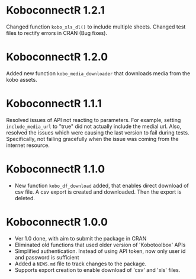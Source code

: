 # KoboconnectR 1.2.1

Changed function `kobo_xls_dl()` to include multiple sheets.
Changed test files to rectify errors in CRAN (Bug fixes).

# KoboconnectR 1.2.0

Added new function `kobo_media_downloader` that downloads media from the kobo assets.

# KoboconnectR 1.1.1

Resolved issues of API not reacting to parameters. For example, setting `include_media_url` to "true" did not actually include the medial url. 
Also, resolved the issues which were causing the last version to fail during tests. Specifically, not failing gracefully when the issue was coming from the internet resource.

# KoboconnectR 1.1.0

* New function `kobo_df_download` added, that enables direct download of csv file. A csv export is created and downloaded. Then the export is deleted.

# KoboconnectR 1.0.0

* Ver 1.0 done, with aim to submit the package in CRAN
* Eliminated old functions that used older version of 'Kobotoolbox' APIs
* Simplified authentication. Instead of using API token, now only user id and password is sufficient
* Added a `NEWS.md` file to track changes to the package.
* Supports export creation to enable download of 'csv' and 'xls' files.

